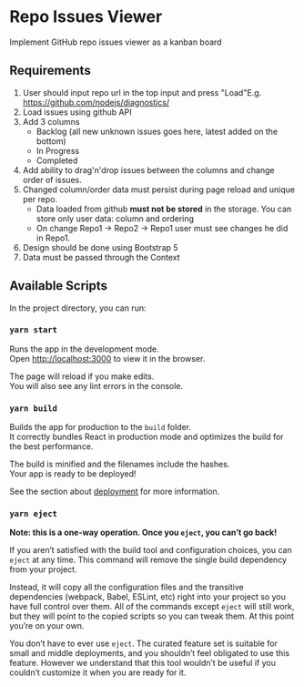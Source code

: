 # Repo Issues Viewer

Implement GitHub repo issues viewer as a kanban board


## Requirements
1. User should input repo url in the top input and press "Load"E.g. https://github.com/nodejs/diagnostics/
2. Load issues using github API
3. Add 3 columns 
	- Backlog (all new unknown issues goes here, latest added on the bottom)
	- In Progress
	- Completed
4. Add ability to drag'n'drop issues between the columns and change order of issues.
5. Changed column/order data must persist during page reload and unique per repo. 
	- Data loaded from github **must not be stored** in the storage. You can store only user data: column and ordering
	- On change Repo1 → Repo2 → Repo1 user must see  changes he did in Repo1.
6. Design should be done using Bootstrap 5
7. Data must be passed through the Context

## Available Scripts

In the project directory, you can run:

### `yarn start`

Runs the app in the development mode.\
Open [http://localhost:3000](http://localhost:3000) to view it in the browser.

The page will reload if you make edits.\
You will also see any lint errors in the console.

### `yarn build`

Builds the app for production to the `build` folder.\
It correctly bundles React in production mode and optimizes the build for the best performance.

The build is minified and the filenames include the hashes.\
Your app is ready to be deployed!

See the section about [deployment](https://facebook.github.io/create-react-app/docs/deployment) for more information.

### `yarn eject`

**Note: this is a one-way operation. Once you `eject`, you can’t go back!**

If you aren’t satisfied with the build tool and configuration choices, you can `eject` at any time. This command will remove the single build dependency from your project.

Instead, it will copy all the configuration files and the transitive dependencies (webpack, Babel, ESLint, etc) right into your project so you have full control over them. All of the commands except `eject` will still work, but they will point to the copied scripts so you can tweak them. At this point you’re on your own.

You don’t have to ever use `eject`. The curated feature set is suitable for small and middle deployments, and you shouldn’t feel obligated to use this feature. However we understand that this tool wouldn’t be useful if you couldn’t customize it when you are ready for it.
